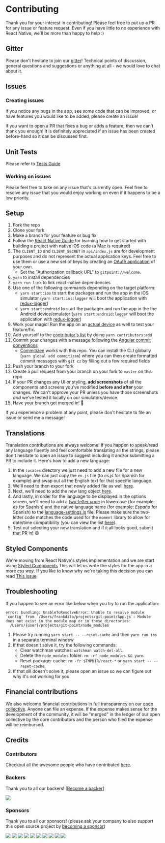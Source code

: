 # Contributing

Thank you for your interest in contributing! Please feel free to put up a PR for any issue or feature request.
Even if you have little to no experience with React Native, we'll be more than happy to help :)

## Gitter

Please don't hesitate to join our [gitter](https://gitter.im/git-point)! Technical points of discussion, general questions and suggestions or anything at all - we would love to chat about it.

## Issues

### Creating issues

If you notice any bugs in the app, see some code that can be improved, or have features you would like to be added, please create an issue!

If you want to open a PR that fixes a bug or adds a feature, then we can't thank you enough! It is definitely appreciated if an issue has been created before-hand so it can be discussed first.

## Unit Tests
Please refer to [Tests Guide](TESTS.md)

### Working on issues

Please feel free to take on any issue that's currently open. Feel free to resolve any issue that you would enjoy working on even if it happens to be a low priority.

## Setup

1. Fork the repo
2. Clone your fork
3. Make a branch for your feature or bug fix
4. Follow the [React Native Guide](https://facebook.github.io/react-native/docs/getting-started.html) for learning how to get started with building a project with native iOS code (a Mac is required)
5. The `CLIENT_ID` and `CLIENT_SECRET` in `api/index.js` are for development purposes and do not represent the actual application keys. Feel free to use them or use a new set of keys by creating an [OAuth application](https://github.com/settings/applications/new) of your own.
    - Set the "Authorization callback URL" to `gitpoint://welcome`.
6. `yarn` to install dependencies
7. `yarn run link` to link react-native dependencies
8. Use one of the following commands depending on the target platform:
    - `yarn start:ios` to start the packager and run the app in the iOS simulator (`yarn start:ios:logger` will boot the application with [redux-logger](https://github.com/evgenyrodionov/redux-logger))
    - `yarn start:android` to start the packager and run the app in the the Android device/emulator (`yarn start:android:logger` will boot the application with [redux-logger](https://github.com/evgenyrodionov/redux-logger))
9. Work your magic! Run the app on an [actual device](http://facebook.github.io/react-native/releases/0.46/docs/running-on-device.html#running-on-device) as well to test your feature/fix.
10. Add yourself to the [contributor's list](https://github.com/gitpoint/git-point/blob/master/CONTRIBUTORS.md) by doing `yarn contributors:add`
11. Commit your changes with a message following the [Angular commit conventions](https://github.com/angular/angular.js/blob/master/DEVELOPERS.md#-git-commit-guidelines)
    - [Commitizen](https://github.com/commitizen/cz-cli) works with this repo. You can install the CLI globally (`yarn global add commitizen`) where you can then create formatted commit messages with `git cz` by filling out a few required fields
12. Push your branch to your fork
13. Create a pull request from your branch on your fork to `master` on this repo
14. If your PR changes any UI or styling, **add screenshots** of all the components and screens you've modified **before and after** your changes. We can't approve your PR unless you have those screenshots _and_ we've tested it locally on our simulators/device
15. Have your branch get merged in! :star2:

If you experience a problem at any point, please don't hesitate to file an issue or send me a message!

## Translations

Translation contributions are always welcome! If you happen to speak/read any language fluently and feel comfortable translating all the strings, please don't hesitate to open an issue to suggest including it and/or submitting a PR to include it. Here's how to add a new language:

1. In the `locales` directory we just need to add a new file for a new language. We can just copy the `en.js` file (to _es.js_ for Spanish for example) and swap out all the English text for that specific language.
2. We'll need to then export that newly added file as well [here](https://github.com/gitpoint/git-point/blob/master/src/locale/languages/index.js).
3. Next, we'll need to add the new lang object [here](https://github.com/gitpoint/git-point/blob/023c7f4ae52694f75a1bc9748b072f6f66687b0a/src/locale/index.js#L7).
4. And lastly, in order for the language to be displayed in the options screen, we'll need to add a [two-letter code](https://en.wikipedia.org/wiki/ISO_3166-1_alpha-2#Officially_assigned_code_elements) in lowercase (for example: _es_ for Spanish) and the native language name (for example: _España_ for Spanish) to the [language-settings.js](https://github.com/gitpoint/git-point/blob/master/src/auth/screens/language-settings.js) file. Please make sure the two-letter code matches the code used for the `moment` library to allow for date/time compatibility (you can view the list [here](https://github.com/moment/moment/tree/develop/locale)).
5. Test out selecting your new translation and if it all looks good, submit that PR in! :smile:

## Styled Components

We're moving from React Native's styles implementation and we are start using [Styled Components](https://www.styled-components.com/) This will let us write the styles for the app in a more _css way_. If you like to know why we're taking this decision you can read [This issue](https://github.com/gitpoint/git-point/issues/480)

## Troubleshooting

If you happen to see an error like below when you try to run the application:

```
error: bundling: UnableToResolveError: Unable to resolve module `config` from `/Users/frankdilo/projects/git-point/App.js`: Module does not exist in the module map or in these directories:
  /Users/{user}/projects/git-point/node_modules
```

1. Please try running `yarn start -- --reset-cache` and then `yarn run ios` in a separate terminal window
2. If that doesn't solve it, try the following commands:
    - Clear watchman watches: `watchman watch-del-all`.
    - Delete the `node_modules` folder: `rm -rf node_modules && yarn`.
    - Reset packager cache: `rm -fr $TMPDIR/react-*` or `yarn start -- --reset-cache`.
3. If that sill doesn't solve it, please open an issue so we can figure out why it's not working for you


## Financial contributions

We also welcome financial contributions in full transparency on our [open collective](https://opencollective.com/git-point).
Anyone can file an expense. If the expense makes sense for the development of the community, it will be "merged" in the ledger of our open collective by the core contributors and the person who filed the expense will be reimbursed.


## Credits


### Contributors

Checkout all the awesome people who have contributed [here](./CONTRIBUTORS.md).

### Backers

Thank you to all our backers! [[Become a backer](https://opencollective.com/git-point#backer)]

<a href="https://opencollective.com/git-point#backers" target="_blank"><img src="https://opencollective.com/git-point/backers.svg?width=890"></a>


### Sponsors

Thank you to all our sponsors! (please ask your company to also support this open source project by [becoming a sponsor](https://opencollective.com/git-point#sponsor))

<a href="https://opencollective.com/git-point/sponsor/0/website" target="_blank"><img src="https://opencollective.com/git-point/sponsor/0/avatar.svg"></a>
<a href="https://opencollective.com/git-point/sponsor/1/website" target="_blank"><img src="https://opencollective.com/git-point/sponsor/1/avatar.svg"></a>
<a href="https://opencollective.com/git-point/sponsor/2/website" target="_blank"><img src="https://opencollective.com/git-point/sponsor/2/avatar.svg"></a>
<a href="https://opencollective.com/git-point/sponsor/3/website" target="_blank"><img src="https://opencollective.com/git-point/sponsor/3/avatar.svg"></a>
<a href="https://opencollective.com/git-point/sponsor/4/website" target="_blank"><img src="https://opencollective.com/git-point/sponsor/4/avatar.svg"></a>
<a href="https://opencollective.com/git-point/sponsor/5/website" target="_blank"><img src="https://opencollective.com/git-point/sponsor/5/avatar.svg"></a>
<a href="https://opencollective.com/git-point/sponsor/6/website" target="_blank"><img src="https://opencollective.com/git-point/sponsor/6/avatar.svg"></a>
<a href="https://opencollective.com/git-point/sponsor/7/website" target="_blank"><img src="https://opencollective.com/git-point/sponsor/7/avatar.svg"></a>
<a href="https://opencollective.com/git-point/sponsor/8/website" target="_blank"><img src="https://opencollective.com/git-point/sponsor/8/avatar.svg"></a>
<a href="https://opencollective.com/git-point/sponsor/9/website" target="_blank"><img src="https://opencollective.com/git-point/sponsor/9/avatar.svg"></a>
